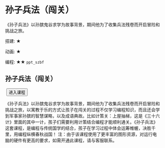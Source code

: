 # 孙子兵法（闯关）
<desc>《孙子兵法》以孙膑鬼谷求学为故事背景，期间他为了收集兵法残卷而开启冒险和挑战之旅。<br/>

搭建: ★<br/>

动画: ★<br/>

编程: ★★
</desc>
<code>ppt_szbf</code>

## 孙子兵法（闯关）
<img class="bg_img" src=""/>
<input type="button" to_world_id="19405" value='进入课程' onclick="ToWorld" class="yellon_button"/>



<notes display="teacher">
  
《孙子兵法》以孙膑鬼谷求学为故事背景，期间他为了收集兵法残卷而开启冒险和挑战之旅，以寓教于乐的方式让孩子在闯关的过程不仅学习编程知识，而且还会学到军事家孙膑的智慧谋略，以及成语典故。比如计策关：上屋抽梯，这是《三十六计》里面的其中一计，孩子们需要利用计策结合编程才能顺利通关。《孙子兵法》这套课程，是编程与传统国学的结合，孩子在学习过程中体会运筹帷幄，决胜千里，用编程纵横春秋战国！
  注：由于该课程使用了更丰富的图形资源，对运行电脑的硬件有更高的要求，如需开通此课程，请与客服联系。
</notes>